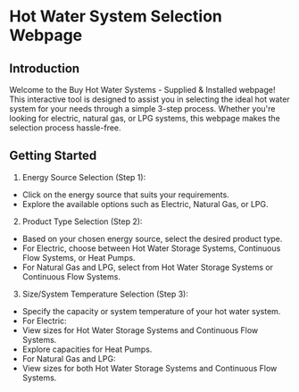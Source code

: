 # Hot Water System Selection Webpage

## Introduction

Welcome to the Buy Hot Water Systems - Supplied & Installed webpage! This interactive tool is designed to assist you in selecting the ideal hot water system for your needs through a simple 3-step process. Whether you're looking for electric, natural gas, or LPG systems, this webpage makes the selection process hassle-free.

## Getting Started

1.  Energy Source Selection (Step 1):

- Click on the energy source that suits your requirements.
- Explore the available options such as Electric, Natural Gas, or LPG.

2.  Product Type Selection (Step 2):

- Based on your chosen energy source, select the desired product type.
- For Electric, choose between Hot Water Storage Systems, Continuous Flow Systems, or Heat Pumps.
- For Natural Gas and LPG, select from Hot Water Storage Systems or Continuous Flow Systems.

3.  Size/System Temperature Selection (Step 3):

- Specify the capacity or system temperature of your hot water system.
- For Electric:
- View sizes for Hot Water Storage Systems and Continuous Flow Systems.
- Explore capacities for Heat Pumps.
- For Natural Gas and LPG:
- View sizes for both Hot Water Storage Systems and Continuous Flow Systems.
